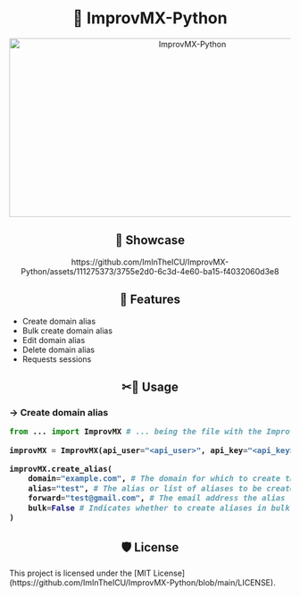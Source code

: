 <h1 align="center" id="title">🐍 ImprovMX-Python</h1>
<p align="center"><img src="https://socialify.git.ci/ImInTheICU/ImprovMX-Python/image?description=1&font=Source%20Code%20Pro&language=1&name=1&owner=1&pattern=Solid&pulls=1&stargazers=1&theme=Dark" alt="ImprovMX-Python" width="640" height="320" /></p>

<h2 align="center">🚀 Showcase</h2>
<p align="center">https://github.com/ImInTheICU/ImprovMX-Python/assets/111275373/3755e2d0-6c3d-4e60-ba15-f4032060d3e8</p>

<h2 align="center">🧐 Features</h2>

*   Create domain alias
*   Bulk create domain alias
*   Edit domain alias
*   Delete domain alias
*   Requests sessions

<h2 align="center">✂🔨 Usage</h2>
<h3 align="left">
  -> Create domain alias

```python
from ... import ImprovMX # ... being the file with the ImprovMX class in it.

improvMX = ImprovMX(api_user="<api_user>", api_key="<api_key>") # <api_user> being the api user (default: api) # <api_key> being the api key (get one: https://app.improvmx.com/api)

improvMX.create_alias(
    domain="example.com", # The domain for which to create the alias. (must be added at https://app.improvmx.com/)
    alias="test", # The alias or list of aliases to be created. (in this example we're added a single alias)
    forward="test@gmail.com", # The email address the alias forwards to.
    bulk=False # Indicates whether to create aliases in bulk. Defaults to False.
)
```
</h3>

<h2 align="center">🛡️ License</h2>
<p>This project is licensed under the [MIT License](https://github.com/ImInTheICU/ImprovMX-Python/blob/main/LICENSE).</p>
